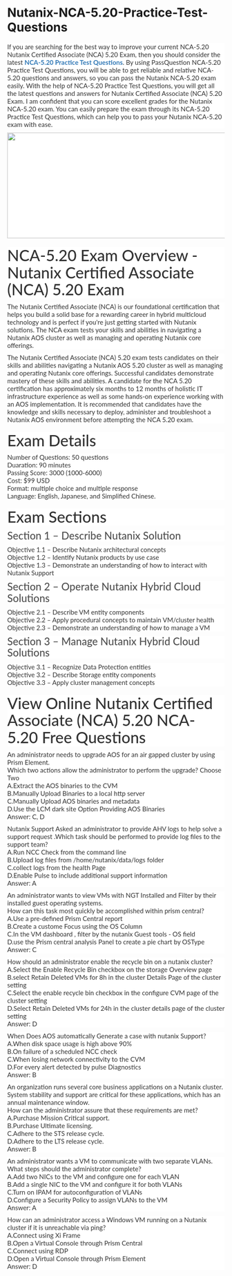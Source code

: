 # Nutanix-NCA-5.20-Practice-Test-Questions
<p>
	<span style="font-size:12px;font-weight:normal;">
	<p style="box-sizing:border-box;margin-top:0px;margin-bottom:10px;color:#333333;font-family:Lato;font-size:15px;white-space:normal;background-color:#FFFFFF;">
		If you are searching for the best way to improve your current NCA-5.20 Nutanix Certified Associate (NCA) 5.20 Exam, then you should consider the latest&nbsp;<span style="box-sizing:border-box;font-weight:700;"><a href="https://www.passquestion.com/nca-5-20.html" style="box-sizing:border-box;background-color:transparent;color:#337AB7;text-decoration-line:none;">NCA-5.20 Practice Test Questions</a></span>. By using PassQuestion NCA-5.20 Practice Test Questions, you will be able to get reliable and relative NCA-5.20 questions and answers, so you can pass the Nutanix NCA-5.20 exam easily. With the help of NCA-5.20 Practice Test Questions, you will get all the latest questions and answers for Nutanix Certified Associate (NCA) 5.20 Exam. I am confident that you can score excellent grades for the Nutanix NCA-5.20 exam. You can easily prepare the exam through its NCA-5.20 Practice Test Questions, which can help you to pass your Nutanix NCA-5.20 exam with ease.
	</p>
	<p style="box-sizing:border-box;margin-top:0px;margin-bottom:10px;color:#333333;font-family:Lato;font-size:15px;white-space:normal;background-color:#FFFFFF;">
		<img alt="" src="https://www.passquestion.com/uploads/pqcom/images/20220713/6936a0705ce3a4b209afc41b67a8dcf8.png" style="box-sizing:border-box;vertical-align:middle;max-width:100%;height:245px;width:600px;" />
	</p>
	<h1 style="box-sizing:border-box;margin:20px 0px 10px;font-size:36px;font-family:Lato;font-weight:500;line-height:1.1;color:#333333;white-space:normal;background-color:#FFFFFF;">
		NCA-5.20 Exam Overview - Nutanix Certified Associate (NCA) 5.20 Exam
	</h1>
	<p style="box-sizing:border-box;margin-top:0px;margin-bottom:10px;color:#333333;font-family:Lato;font-size:15px;white-space:normal;background-color:#FFFFFF;">
		The Nutanix Certified Associate (NCA) is our foundational certification that helps you build a solid base for a rewarding career in hybrid multicloud technology and is perfect if you're just getting started with Nutanix solutions. The NCA exam tests your skills and abilities in navigating a Nutanix AOS cluster as well as managing and operating Nutanix core offerings.
	</p>
	<p style="box-sizing:border-box;margin-top:0px;margin-bottom:10px;color:#333333;font-family:Lato;font-size:15px;white-space:normal;background-color:#FFFFFF;">
		The Nutanix Certified Associate (NCA) 5.20 exam tests candidates on their skills and abilities navigating a Nutanix AOS 5.20 cluster as well as managing and operating Nutanix core offerings. Successful candidates demonstrate mastery of these skills and abilities. A candidate for the NCA 5.20 certification has approximately six months to 12 months of holistic IT infrastructure experience as well as some hands-on experience working with an AOS implementation. It is recommended that candidates have the knowledge and skills necessary to deploy, administer and troubleshoot a Nutanix AOS environment before attempting the NCA 5.20 exam.&nbsp;
	</p>
	<h1 style="box-sizing:border-box;margin:20px 0px 10px;font-size:36px;font-family:Lato;font-weight:500;line-height:1.1;color:#333333;white-space:normal;background-color:#FFFFFF;">
		Exam Details
	</h1>
	<p style="box-sizing:border-box;margin-top:0px;margin-bottom:10px;color:#333333;font-family:Lato;font-size:15px;white-space:normal;background-color:#FFFFFF;">
		Number of Questions: 50 questions<br style="box-sizing:border-box;" />
Duaration: 90 minutes<br style="box-sizing:border-box;" />
Passing Score: 3000 (1000-6000)<br style="box-sizing:border-box;" />
Cost: $99 USD<br style="box-sizing:border-box;" />
Format: multiple choice and multiple response<br style="box-sizing:border-box;" />
Language: English, Japanese, and Simplified Chinese.
	</p>
	<h1 style="box-sizing:border-box;margin:20px 0px 10px;font-size:36px;font-family:Lato;font-weight:500;line-height:1.1;color:#333333;white-space:normal;background-color:#FFFFFF;">
		Exam Sections
	</h1>
	<h3 style="box-sizing:border-box;font-family:Lato;font-weight:500;line-height:1.1;color:#505050;margin-top:0px;margin-bottom:10px;font-size:24px;white-space:normal;background-color:#FFFFFF;">
		Section 1 – Describe Nutanix Solution
	</h3>
	<p style="box-sizing:border-box;margin-top:0px;margin-bottom:10px;color:#333333;font-family:Lato;font-size:15px;white-space:normal;background-color:#FFFFFF;">
		Objective 1.1 – Describe Nutanix architectural concepts<br style="box-sizing:border-box;" />
Objective 1.2 – Identify Nutanix products by use case<br style="box-sizing:border-box;" />
Objective 1.3 – Demonstrate an understanding of how to interact with Nutanix Support
	</p>
	<h3 style="box-sizing:border-box;font-family:Lato;font-weight:500;line-height:1.1;color:#505050;margin-top:0px;margin-bottom:10px;font-size:24px;white-space:normal;background-color:#FFFFFF;">
		Section 2 – Operate Nutanix Hybrid Cloud Solutions
	</h3>
	<p style="box-sizing:border-box;margin-top:0px;margin-bottom:10px;color:#333333;font-family:Lato;font-size:15px;white-space:normal;background-color:#FFFFFF;">
		Objective 2.1 – Describe VM entity components<br style="box-sizing:border-box;" />
Objective 2.2 – Apply procedural concepts to maintain VM/cluster health<br style="box-sizing:border-box;" />
Objective 2.3 – Demonstrate an understanding of how to manage a VM
	</p>
	<h3 style="box-sizing:border-box;font-family:Lato;font-weight:500;line-height:1.1;color:#505050;margin-top:0px;margin-bottom:10px;font-size:24px;white-space:normal;background-color:#FFFFFF;">
		Section 3 – Manage Nutanix Hybrid Cloud Solutions
	</h3>
	<p style="box-sizing:border-box;margin-top:0px;margin-bottom:10px;color:#333333;font-family:Lato;font-size:15px;white-space:normal;background-color:#FFFFFF;">
		Objective 3.1 – Recognize Data Protection entities<br style="box-sizing:border-box;" />
Objective 3.2 – Describe Storage entity components<br style="box-sizing:border-box;" />
Objective 3.3 – Apply cluster management concepts
	</p>
	<h1 style="box-sizing:border-box;margin:20px 0px 10px;font-size:36px;font-family:Lato;font-weight:500;line-height:1.1;color:#333333;white-space:normal;background-color:#FFFFFF;">
		View Online Nutanix Certified Associate (NCA) 5.20 NCA-5.20 Free Questions
	</h1>
	<p style="box-sizing:border-box;margin-top:0px;margin-bottom:10px;color:#333333;font-family:Lato;font-size:15px;white-space:normal;background-color:#FFFFFF;">
		An administrator needs to upgrade AOS for an air gapped cluster by using Prism Element.<br style="box-sizing:border-box;" />
Which two actions allow the administrator to perform the upgrade? Choose Two<br style="box-sizing:border-box;" />
A.Extract the AOS binaries to the CVM<br style="box-sizing:border-box;" />
B.Manually Upload Binaries to a local http server<br style="box-sizing:border-box;" />
C.Manually Upload AOS binaries and metadata<br style="box-sizing:border-box;" />
D.Use the LCM dark site Option Providing AOS Binaries<br style="box-sizing:border-box;" />
Answer: C, D
	</p>
	<p style="box-sizing:border-box;margin-top:0px;margin-bottom:10px;color:#333333;font-family:Lato;font-size:15px;white-space:normal;background-color:#FFFFFF;">
		Nutanix Support Asked an administrator to provide AHV logs to help solve a support request .Which task should be performed to provide log files to the support team?<br style="box-sizing:border-box;" />
A.Run NCC Check from the command line<br style="box-sizing:border-box;" />
B.Upload log files from /home/nutanix/data/logs folder<br style="box-sizing:border-box;" />
C.collect logs from the health Page<br style="box-sizing:border-box;" />
D.Enable Pulse to include additional support information<br style="box-sizing:border-box;" />
Answer: A
	</p>
	<p style="box-sizing:border-box;margin-top:0px;margin-bottom:10px;color:#333333;font-family:Lato;font-size:15px;white-space:normal;background-color:#FFFFFF;">
		An administrator wants to view VMs with NGT Installed and Filter by their installed guest operating systems.<br style="box-sizing:border-box;" />
How can this task most quickly be accomplished within prism central?<br style="box-sizing:border-box;" />
A.Use a pre-defined Prism Central report<br style="box-sizing:border-box;" />
B.Create a custome Focus using the OS Column<br style="box-sizing:border-box;" />
C.In the VM dashboard , filter by the nutanix Guest tools - OS field<br style="box-sizing:border-box;" />
D.use the Prism central analysis Panel to create a pie chart by OSType<br style="box-sizing:border-box;" />
Answer: C
	</p>
	<p style="box-sizing:border-box;margin-top:0px;margin-bottom:10px;color:#333333;font-family:Lato;font-size:15px;white-space:normal;background-color:#FFFFFF;">
		How should an administrator enable the recycle bin on a nutanix cluster?<br style="box-sizing:border-box;" />
A.Select the Enable Recycle Bin checkbox on the storage Overview page<br style="box-sizing:border-box;" />
B.select Retain Deleted VMs for 8h in the cluster Details Page of the cluster setting<br style="box-sizing:border-box;" />
C.Select the enable recycle bin checkbox in the configure CVM page of the cluster setting<br style="box-sizing:border-box;" />
D.Select Retain Deleted VMs for 24h in the cluster details page of the cluster setting<br style="box-sizing:border-box;" />
Answer: D
	</p>
	<p style="box-sizing:border-box;margin-top:0px;margin-bottom:10px;color:#333333;font-family:Lato;font-size:15px;white-space:normal;background-color:#FFFFFF;">
		When Does AOS automatically Generate a case with nutanix Support?<br style="box-sizing:border-box;" />
A.When disk space usage is high above 90%<br style="box-sizing:border-box;" />
B.On failure of a scheduled NCC check<br style="box-sizing:border-box;" />
C.When losing network connectivity to the CVM<br style="box-sizing:border-box;" />
D.For every alert detected by pulse Diagnostics<br style="box-sizing:border-box;" />
Answer: B
	</p>
	<p style="box-sizing:border-box;margin-top:0px;margin-bottom:10px;color:#333333;font-family:Lato;font-size:15px;white-space:normal;background-color:#FFFFFF;">
		An organization runs several core business applications on a Nutanix cluster. System stability and support are critical for these applications, which has an annual maintenance window.<br style="box-sizing:border-box;" />
How can the administrator assure that these requirements are met?<br style="box-sizing:border-box;" />
A.Purchase Mission Critical support.<br style="box-sizing:border-box;" />
B.Purchase Ultimate licensing.<br style="box-sizing:border-box;" />
C.Adhere to the STS release cycle.<br style="box-sizing:border-box;" />
D.Adhere to the LTS release cycle.<br style="box-sizing:border-box;" />
Answer: B
	</p>
	<p style="box-sizing:border-box;margin-top:0px;margin-bottom:10px;color:#333333;font-family:Lato;font-size:15px;white-space:normal;background-color:#FFFFFF;">
		An administrator wants a VM to communicate with two separate VLANs. What steps should the administrator complete?<br style="box-sizing:border-box;" />
A.Add two NICs to the VM and configure one for each VLAN<br style="box-sizing:border-box;" />
B.Add a single NIC to the VM and configure it for both VLANs<br style="box-sizing:border-box;" />
C.Turn on IPAM for autoconfiguration of VLANs<br style="box-sizing:border-box;" />
D.Configure a Security Policy to assign VLANs to the VM<br style="box-sizing:border-box;" />
Answer: A
	</p>
	<p style="box-sizing:border-box;margin-top:0px;margin-bottom:10px;color:#333333;font-family:Lato;font-size:15px;white-space:normal;background-color:#FFFFFF;">
		How can an administrator access a Windows VM running on a Nutanix cluster if it is unreachable via ping?<br style="box-sizing:border-box;" />
A.Connect using Xi Frame<br style="box-sizing:border-box;" />
B.Open a Virtual Console through Prism Central<br style="box-sizing:border-box;" />
C.Connect using RDP<br style="box-sizing:border-box;" />
D.Open a Virtual Console through Prism Element<br style="box-sizing:border-box;" />
Answer: D
	</p>
</span>
</p>
